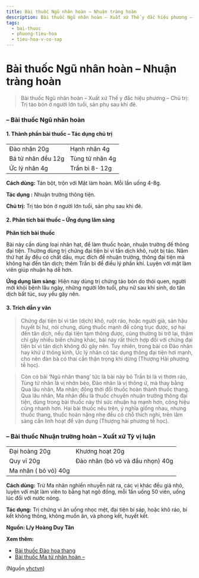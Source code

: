 ```yaml
---
title: Bài thuốc Ngũ nhân hoàn – Nhuận tràng hoàn
description: Bài thuốc Ngũ nhân hoàn – Xuất xứ Thế y đắc hiệu phương – Chủ trị- Trị táo bón ở người lớn tuổi, sản phụ sau khi đẻ.
tags:
  - bai-thuoc
  - phuong-tieu-hoa
  - tieu-hoa-v-co-sap
---
```


# Bài thuốc Ngũ nhân hoàn – Nhuận tràng hoàn 

> Bài thuốc Ngũ nhân hoàn – Xuất xứ Thế y đắc hiệu phương – Chủ trị: Trị táo bón ở người lớn tuổi, sản phụ sau khi đẻ.

### – Bài thuốc Ngũ nhân hoàn

#### 1. Thành phần bài thuốc – Tác dụng chủ trị

|  |  |
| --- | --- |
| Đào nhân 20g | Hạnh nhân 4g |
| Bá tử nhân đều 12g | Tùng tử nhân 4g |
| Ức lý nhân 4g | Trần bì 8- 12g |

**Cách dùng:** Tán bột, trộn với Mật làm hoàn. Mỗi lần uống 4-8g.

**Tác dụng :** Nhuận trường thông tiện. 

**Chủ trị:** Trị táo bón ở người lớn tuổi, sản phụ sau khi đẻ.

#### 2. Phân tích bài thuốc – Ứng dụng lâm sàng

**Phân tích bài thuốc**

Bài này cần dùng loại nhân hạt, để làm thuốc hoàn, nhuận trường đế thông đại tiện. Thường dùng trị chứng đại tiện bí vì tấn dịch khô, ruột bị táo. Năm thứ hạt ấy đều có chất dầu, mục đích để nhuận trường, thông đại tiện mà không hại đến tân dịch; thêm Trần bì để điều lý phần khí. Luyện với mật làm viên giúp nhuận hạ dễ hơn.

**Ứng dụng làm sàng:** Hiện nay dùng trị chứng táo bón do thói quen, người mới khỏi bệnh lâu ngày, những người lớn tuổi, phụ nữ sau khi sinh, do tân dịch bất túc, suy yếu gây nên.

#### 3. Trích dẫn y văn

> Chứng đại tiện bí vì tân (dịch) khô, ruột ráo, hoặc người già, sản hậu huyết bị hư, nói chung, dùng thuốc mạnh để công trục được, sợ hại đến tân dịch, nếu đại tiện tạm thông được, cũng thường bí trở lại, thậm chí gây nhiều biến chứng khác, bài này rất thích hợp đối với chứng đại tiện bí vì tân dịch không đủ gây nên. Tuy nhiên, trong bài có Đào nhân hay khứ ứ thông kinh, Úc lý nhân có tác dụng thông đại tiện hơi mạnh, cho nên đàn bà có thai cần thận trọng khi dừng (Thượng Hải phương tễ học).

> Còn có bài ‘Ngũ nhân thang’ tức là bài này bỏ Trần bì là vị thơm ráo, Tùng tử nhân là vị nhờn béo, Đào nhân là vị thông ứ, mà thay bằng Qua lâu nhân, Ma nhân; đồng thời đổi thuốc hoàn thành thuốc thang. Qua lâu nhân, Ma nhân đều là thuốc chuyên nhuận trường thông đại tiện, dùng trong bài thuốc này thì sức nhuận hạ mạnh hơn, công hiệu cũng nhanh hơn. Hai bài thuốc nêu trên, ý nghĩa giống nhau, nhưng thuốc thang, thuốc hoàn nặng nhẹ đều có chỗ thích nghi, trên lâm sàng cần linh hoạt để vận dụng (Thượng hải phương tễ học).

### – Bài thuốc Nhuận trường hoàn – Xuất xứ Tỳ vị luận

|  |  |
| --- | --- |
| Đại hoàng 20g | Khương hoạt 20g |
| Quy vĩ 20g | Đào nhân (bỏ vỏ và đầu nhọn) 40g |
| Ma nhân ( bỏ vỏ) 40g |  |

**Cách dùng:** Trừ Ma nhân nghiền nhuyễn nát ra, các vị khác đều giả nhỏ, luyện với mật làm viên to bằng hạt ngô đồng, mỗi 1ần uống 50 viên, uống lúc đổi với nước nóng.

**Tác dụng:** Trị chứng vì ăn uống nhọc mệt, đại tiện bí sáp, hoặc khô ráo, bí kết không thông, không muốn ăn, và phong kết, huyết kết.

**Nguồn: L/y Hoàng Duy Tân**

**Xem thêm:**

* [Bài thuốc Đào hoa thang](/yhctvn/bai-thuoc-dao-hoa-thang/)
* [Bài thuốc Ma tử nhân hoàn –](/yhctvn/bai-thuoc-ma-tu-nhan-hoan/)

(Nguồn <a href="https://yhctvn.com/bai-thuoc-ngu-nhan-hoan-nhuan-trang-hoan/" target="_blank">yhctvn</a>)
